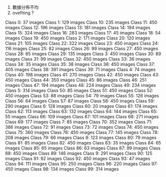 1. 數據分佈不均
2. ovefiting ?

Class 0: 37 images
Class 1: 129 images
Class 10: 235 images
Class 11: 450 images
Class 12: 196 images
Class 13: 181 images
Class 14: 194 images
Class 15: 324 images
Class 16: 283 images
Class 17: 45 images
Class 18: 54 images
Class 19: 450 images
Class 2: 171 images
Class 20: 120 images
Class 21: 105 images
Class 22: 322 images
Class 23: 450 images
Class 24: 116 images
Class 25: 82 images
Class 26: 99 images
Class 27: 450 images
Class 28: 85 images
Class 29: 135 images
Class 3: 450 images
Class 30: 89 images
Class 31: 99 images
Class 32: 450 images
Class 33: 36 images
Class 34: 35 images
Class 35: 38 images
Class 36: 450 images
Class 37: 405 images
Class 38: 391 images
Class 39: 71 images
Class 4: 74 images
Class 40: 198 images
Class 41: 270 images
Class 42: 450 images
Class 43: 450 images
Class 44: 350 images
Class 45: 86 images
Class 46: 251 images
Class 47: 194 images
Class 48: 224 images
Class 49: 234 images
Class 5: 314 images
Class 50: 85 images
Class 51: 450 images
Class 52: 450 images
Class 53: 88 images
Class 54: 79 images
Class 55: 126 images
Class 56: 64 images
Class 57: 87 images
Class 58: 450 images
Class 59: 290 images
Class 6: 128 images
Class 60: 20 images
Class 61: 174 images
Class 62: 113 images
Class 63: 132 images
Class 64: 144 images
Class 65: 55 images
Class 66: 109 images
Class 67: 101 images
Class 68: 271 images
Class 69: 177 images
Class 7: 85 images
Class 70: 352 images
Class 71: 386 images
Class 72: 91 images
Class 73: 72 images
Class 74: 450 images
Class 75: 360 images
Class 76: 450 images
Class 77: 145 images
Class 78: 208 images
Class 79: 66 images
Class 8: 123 images
Class 80: 79 images
Class 81: 85 images
Class 82: 450 images
Class 83: 35 images
Class 84: 65 images
Class 85: 65 images
Class 86: 63 images
Class 87: 99 images
Class 88: 450 images
Class 89: 146 images
Class 9: 291 images
Class 90: 125 images
Class 91: 92 images
Class 92: 450 images
Class 93: 47 images
Class 94: 111 images
Class 95: 250 images
Class 96: 220 images
Class 97: 450 images
Class 98: 134 images
Class 99: 314 images